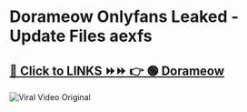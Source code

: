
 # Dorameow Onlyfans Leaked - Update Files aexfs

## <h2><a href="https://clipsfans.com/Dorameow&ref=git">🔗 Click to LINKS ⏩⏩ 👉 🟢 Dorameow </a></h2>

<a href="https://clipsfans.com/Dorameow&ref=git" rel="nofollow" data-target="animated-image.originalLink"><img src="https://i.ibb.co.com/xMMVF88/686577567.gif" alt="Viral Video Original" style="max-width: 100%; display: inline-block;" data-target="animated-image.originalImage"></a>

